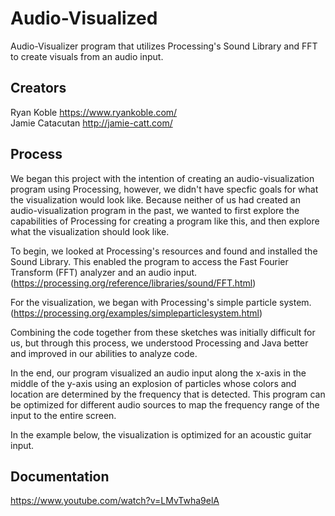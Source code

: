 # Audio-Visualized
Audio-Visualizer program that utilizes Processing's Sound Library and FFT to create visuals from an audio input.

## Creators
Ryan Koble https://www.ryankoble.com/  
Jamie Catacutan http://jamie-catt.com/

## Process
We began this project with the intention of creating an audio-visualization program using Processing, however, we didn't have specfic goals for what the visualization would look like. Because neither of us had created an audio-visualization program in the past, we wanted to first explore the capabilities of Processing for creating a program like this, and then explore what the visualization should look like.

To begin, we looked at Processing's resources and found and installed the Sound Library. This enabled the program to access the Fast Fourier Transform (FFT) analyzer and an audio input.  
(https://processing.org/reference/libraries/sound/FFT.html)

For the visualization, we began with Processing's simple particle system.  (https://processing.org/examples/simpleparticlesystem.html)

Combining the code together from these sketches was initially difficult for us, but through this process, we understood Processing and Java better and improved in our abilities to analyze code.

In the end, our program visualized an audio input along the x-axis in the middle of the y-axis using an explosion of particles whose colors and location are determined by the frequency that is detected. This program can be optimized for different audio sources to map the frequency range of the input to the entire screen.

In the example below, the visualization is optimized for an acoustic guitar input.

## Documentation
https://www.youtube.com/watch?v=LMvTwha9elA
